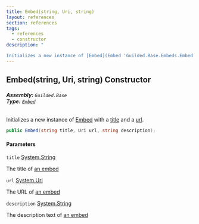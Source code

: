 ```yaml
---
title: Embed(string, Uri, string)
layout: references
section: references
tags:
  - references
  - constructor
description: "

Initializes a new instance of [Embed](Embed 'Guilded.Base.Embeds.Embed') with a [title](Embed.Embed(string,Uri,string)#Guilded.Base.Embeds.Embed.Embed(string,Uri,string).title 'Guilded.Base.Embeds.Embed.Embed(string, Uri, string).title') and a [url](Embed.Embed(string,Uri,string)#Guilded.Base.Embeds.Embed.Embed(string,Uri,string).url 'Guilded.Base.Embeds.Embed.Embed(string, Uri, string).url')."
---
```


## Embed(string, Uri, string) Constructor
###### **Assembly:** `Guilded.Base`<br/>**Type:** [`Embed`](Embed 'Guilded.Base.Embeds.Embed')

Initializes a new instance of [Embed](Embed 'Guilded.Base.Embeds.Embed') with a [title](Embed.Embed(string,Uri,string)#Guilded.Base.Embeds.Embed.Embed(string,Uri,string).title 'Guilded.Base.Embeds.Embed.Embed(string, Uri, string).title') and a [url](Embed.Embed(string,Uri,string)#Guilded.Base.Embeds.Embed.Embed(string,Uri,string).url 'Guilded.Base.Embeds.Embed.Embed(string, Uri, string).url').

```csharp
public Embed(string title, Uri url, string description);
```
#### Parameters

<a name='Guilded.Base.Embeds.Embed.Embed(string,Uri,string).title'></a>

`title` [System.String](https://docs.microsoft.com/en-us/dotnet/api/System.String 'System.String')

The title of [an embed](Embed 'Guilded.Base.Embeds.Embed')

<a name='Guilded.Base.Embeds.Embed.Embed(string,Uri,string).url'></a>

`url` [System.Uri](https://docs.microsoft.com/en-us/dotnet/api/System.Uri 'System.Uri')

The URL of [an embed](Embed 'Guilded.Base.Embeds.Embed')

<a name='Guilded.Base.Embeds.Embed.Embed(string,Uri,string).description'></a>

`description` [System.String](https://docs.microsoft.com/en-us/dotnet/api/System.String 'System.String')

The description text of [an embed](Embed 'Guilded.Base.Embeds.Embed')